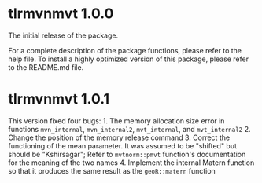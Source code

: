 # tlrmvnmvt 1.0.0

The initial release of the package.

For a complete description of the package functions, please refer to the help file. To install a highly optimized version of this package, please refer to the README.md file. 

# tlrmvnmvt 1.0.1

This version fixed four bugs:
	1. The memory allocation size error in functions `mvn_internal`, `mvn_internal2`, `mvt_internal`, and `mvt_internal2`
	2. Change the position of the memory release command
	3. Correct the functioning of the mean parameter. It was assumed to be "shifted" but should be "Kshirsagar"; Refer to `mvtnorm::pmvt` function's documentation for the meaning of the two names
	4. Implement the internal Matern function so that it produces the same result as the `geoR::matern` function

